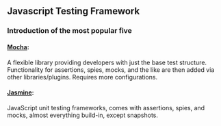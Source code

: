 ## **Javascript Testing Framework**  
### **Introduction of the most popular five**  
#### **[Mocha](https://mochajs.org/):**  
A flexible library providing developers with just the base test structure. Functionality for assertions, spies, mocks, and the like are then added via other libraries/plugins. Requires more configurations.  
#### **[Jasmine](https://jasmine.github.io/):**  
JavaScript unit testing frameworks, comes with assertions, spies, and mocks, almost everything build-in, except snapshots.  
